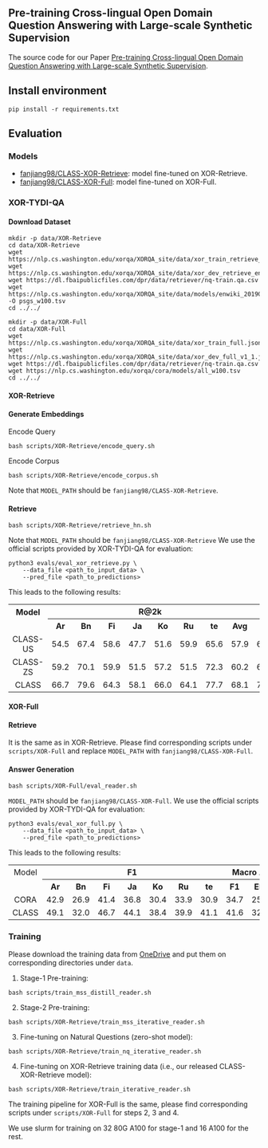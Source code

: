 ## Pre-training Cross-lingual Open Domain Question Answering with Large-scale Synthetic Supervision
The source code for our Paper [Pre-training Cross-lingual Open Domain Question Answering with Large-scale Synthetic Supervision](https://arxiv.org/abs/2402.16508).

## Install environment
```shell
pip install -r requirements.txt
```

## Evaluation
### Models
- [fanjiang98/CLASS-XOR-Retrieve](https://huggingface.co/fanjiang98/CLASS-XOR-Retrieve): model fine-tuned on XOR-Retrieve.
- [fanjiang98/CLASS-XOR-Full](https://huggingface.co/fanjiang98/CLASS-XOR-Full): model fine-tuned on XOR-Full.
### XOR-TYDI-QA
#### Download Dataset
```shell
mkdir -p data/XOR-Retrieve
cd data/XOR-Retrieve
wget https://nlp.cs.washington.edu/xorqa/XORQA_site/data/xor_train_retrieve_eng_span.jsonl
wget https://nlp.cs.washington.edu/xorqa/XORQA_site/data/xor_dev_retrieve_eng_span_v1_1.jsonl
wget https://dl.fbaipublicfiles.com/dpr/data/retriever/nq-train.qa.csv
wget https://nlp.cs.washington.edu/xorqa/XORQA_site/data/models/enwiki_20190201_w100.tsv -O psgs_w100.tsv
cd ../../

mkdir -p data/XOR-Full
cd data/XOR-Full
wget https://nlp.cs.washington.edu/xorqa/XORQA_site/data/xor_train_full.jsonl
wget https://nlp.cs.washington.edu/xorqa/XORQA_site/data/xor_dev_full_v1_1.jsonl
wget https://dl.fbaipublicfiles.com/dpr/data/retriever/nq-train.qa.csv
wget https://nlp.cs.washington.edu/xorqa/cora/models/all_w100.tsv
cd ../../
```

#### XOR-Retrieve
#### Generate Embeddings
Encode Query
```shell
bash scripts/XOR-Retrieve/encode_query.sh
```
Encode Corpus
```shell
bash scripts/XOR-Retrieve/encode_corpus.sh
```
Note that ```MODEL_PATH``` should be ```fanjiang98/CLASS-XOR-Retrieve```.
#### Retrieve
```shell
bash scripts/XOR-Retrieve/retrieve_hn.sh
```
Note that ```MODEL_PATH``` should be ```fanjiang98/CLASS-XOR-Retrieve```
We use the official scripts provided by XOR-TYDI-QA for evaluation:
```shell
python3 evals/eval_xor_retrieve.py \
    --data_file <path_to_input_data> \
    --pred_file <path_to_predictions>
```
This leads to the following results:

<table style="text-align: center;">
  <tr>
    <th>Model</th>
    <th colspan="8">R@2k</th>
    <th colspan="8">R@5k</th>
  </tr>
  <tr>
      <td></td>
      <th>Ar</th>
      <th>Bn</th>
      <th>Fi</th>
      <th>Ja</th>
      <th>Ko</th>
      <th>Ru</th>
      <th>te</th>
      <th>Avg</th>
      <th>Ar</th>
      <th>Bn</th>
      <th>Fi</th>
      <th>Ja</th>
      <th>Ko</th>
      <th>Ru</th>
      <th>te</th>
      <th>Avg</th>
  </tr>
  <tr>
      <td>CLASS-US</td>
      <td>54.5</td>
      <td>67.4</td>
      <td>58.6</td>
      <td>47.7</td>
      <td>51.6</td>
      <td>59.9</td>
      <td>65.6</td>
      <td>57.9</td>
      <td>64.8</td>
      <td>73.0</td>
      <td>64.7</td>
      <td>57.3</td>
      <td>58.6</td>
      <td>67.9</td>
      <td>70.6</td>
      <td>65.3</td>
  </tr>
  <tr>
      <td>CLASS-ZS</td>
      <td>59.2</td>
      <td>70.1</td>
      <td>59.9</td>
      <td>51.5</td>
      <td>57.2</td>
      <td>51.5</td>
      <td>72.3</td>
      <td>60.2</td>
      <td>66.7</td>
      <td>78.6</td>
      <td>66.6</td>
      <td>60.2</td>
      <td>63.2</td>
      <td>58.2</td>
      <td>78.2</td>
      <td>67.4</td>
  </tr>
  <tr>
      <td>CLASS</td>
      <td>66.7</td>
      <td>79.6</td>
      <td>64.3</td>
      <td>58.1</td>
      <td>66.0</td>
      <td>64.1</td>
      <td>77.7</td>
      <td>68.1</td>
      <td>70.6</td>
      <td>84.9</td>
      <td>71.0</td>
      <td>66.0</td>
      <td>72.6</td>
      <td>70.0</td>
      <td>81.9</td>
      <td>73.9</td>
  </tr>
</table>

#### XOR-Full
#### Retrieve
It is the same as in XOR-Retrieve. Please find corresponding scripts under ```scripts/XOR-Full``` and replace ```MODEL_PATH``` with ```fanjiang98/CLASS-XOR-Full```.

#### Answer Generation
```shell
bash scripts/XOR-Full/eval_reader.sh
```
```MODEL_PATH``` should be ```fanjiang98/CLASS-XOR-Full```. We use the official scripts provided by XOR-TYDI-QA for evaluation:
```shell
python3 evals/eval_xor_full.py \
    --data_file <path_to_input_data> \
    --pred_file <path_to_predictions>
```

This leads to the following results:

<table style="margin-left: auto; margin-right: auto; text-align: center;">
  <tr>
    <td>Model</td>
    <th colspan="7">F1</th>
    <th colspan="3">Macro Average</th>
  </tr>
  <tr>
      <td></td>
      <th>Ar</th>
      <th>Bn</th>
      <th>Fi</th>
      <th>Ja</th>
      <th>Ko</th>
      <th>Ru</th>
      <th>te</th>
      <th>F1</th>
      <th>EM</th>
      <th>BLEU</th>
  </tr>
  <tr>
      <td>CORA</td>
      <td>42.9</td>
      <td>26.9</td>
      <td>41.4</td>
      <td>36.8</td>
      <td>30.4</td>
      <td>33.9</td>
      <td>30.9</td>
      <td>34.7</td>
      <td>25.8</td>
      <td>23.3</td>
  </tr>
  <tr>
      <td>CLASS</td>
      <td>49.1</td>
      <td>32.0</td>
      <td>46.7</td>
      <td>44.1</td>
      <td>38.4</td>
      <td>39.9</td>
      <td>41.1</td>
      <td>41.6</td>
      <td>32.5</td>
      <td>28.2</td>
  </tr>
</table>

### Training
Please download the training data from [OneDrive](https://unimelbcloud-my.sharepoint.com/:f:/g/personal/jifj_student_unimelb_edu_au/EkkBMU65NG1LvGkBHKpMEvMB3QAlGT599dgL9wDNPCgUWw?e=eMQwHK) and put them on corresponding directories under `data`.

1. Stage-1 Pre-training:
```shell
bash scripts/train_mss_distill_reader.sh
```
2. Stage-2 Pre-training:
```shell
bash scripts/XOR-Retrieve/train_mss_iterative_reader.sh
```
3. Fine-tuning on Natural Questions (zero-shot model):
```shell
bash scripts/XOR-Retrieve/train_nq_iterative_reader.sh
```
4. Fine-tuning on XOR-Retrieve training data (i.e., our released CLASS-XOR-Retrieve model):
```shell
bash scripts/XOR-Retrieve/train_iterative_reader.sh
```
The training pipeline for XOR-Full is the same, please find corresponding scripts under ```scripts/XOR-Full``` for steps 2, 3 and 4.

We use slurm for training on 32 80G A100 for stage-1 and 16 A100 for the rest.
